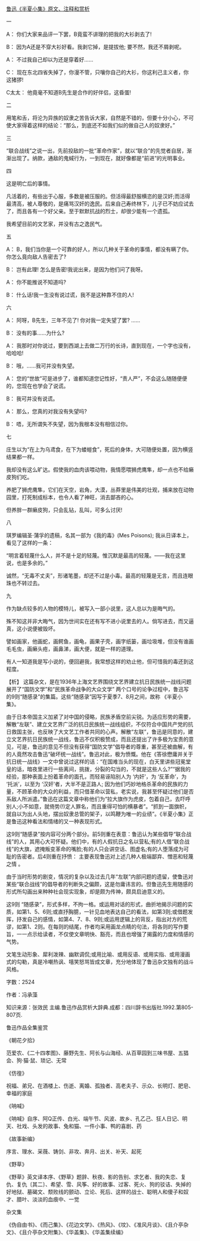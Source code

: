 [鲁迅《半夏小集》原文、注释和赏析](https://www.vrrw.net/wx/9807.html)

一

A： 你们大家来品评一下罢，B竟蛮不讲理的把我的大衫剥去了!

B： 因为A还是不穿大衫好看。我剥它掉，是提拔他; 要不然，我还不屑剥呢。

A： 不过我自己却以为还是穿着好……

C： 现在东北四省失掉了，你漫不管，只嚷你自己的大衫，你这利己主义者，你这猪猡!

C太太： 他竟毫不知道B先生是合作的好伴侣，这昏蛋!

二

用笔和舌，将沦为异族的奴隶之苦告诉大家，自然是不错的，但要十分小心，不可使大家得着这样的结论：“那么，到底还不如我们似的做自己人的奴隶好。”

三

“联合战线”之说一出，先前投敌的一批“革命作家”，就以“联合”的先觉者自居，渐渐出现了。纳款，通敌的鬼蜮行为，一到现在，就好像都是“前进”的光明事业。

四

这是明亡后的事情。

凡活着的，有些出于心服，多数是被压服的。但活得最舒服横恣的是汉奸;而活得最清高，被人尊敬的，是痛骂汉奸的逸民。后来自己寿终林下，儿子已不妨应试去了，而且各有一个好父亲。至于默默抗战的烈士，却很少能有一个遗孤。

我希望目前的文艺家，并没有古之逸民气。

五

A： B，我们当你是一个可靠的好人，所以几种关于革命的事情，都没有瞒了你。你怎么竟向敌人告密去了?

B： 岂有此理! 怎么是告密!我说出来，是因为他们问了我呀。

A： 你不能推说不知道吗?

B： 什么话!我一生没有说过谎，我不是这种靠不住的人!

六

A： 阿呀，B先生，三年不见了! 你对我一定失望了罢? ……

B： 没有的事……为什么?

A： 我那时对你说过，要到西湖上去做二万行的长诗，直到现在，一个字也没有，哈哈哈!

B： 哦，……我可并没有失望。

A： 您的“世故”可是进步了，谁都知道您记性好，“责人严”，不会这么随随便便的，您现在也学会了说谎。

B： 我可并没有说谎。

A： 那么，您真的对我没有失望吗?

B： 唔，无所谓失不失望，因为我根本没有相信过你。

七

庄生以为“在上为乌鸢食，在下为蝼螘食”，死后的身体，大可随便处置，因为横竖结果都一样。

我却没有这么旷达。假使我的血肉该喂动物，我情愿喂狮虎鹰隼，却一点也不给癞皮狗们吃。

养肥了狮虎鹰隼，它们在天空，岩角，大漠，丛莽里是伟美的壮观，捕来放在动物园里，打死制成标本，也令人看了神旺，消去鄙吝的心。

但养胖一群癞皮狗，只会乱钻，乱叫，可多么讨厌!

八

琪罗编辑圣·蒲孚的遗稿，名其一部为《我的毒》(Mes Poisons); 我从日译本上，看见了这样的一条：

“明言着轻蔑什么人，并不是十足的轻蔑。惟沉默是最高的轻蔑。——我在这里说，也是多余的。”

诚然，“无毒不丈夫”，形诸笔墨，却还不过是小毒。最高的轻蔑是无言，而且连眼珠也不转过去。

九

作为缺点较多的人物的模特儿，被写入一部小说里，这人总以为是晦气的。

殊不知这并非大晦气，因为世间实在还有写不进小说里去的人。倘写进去，而又逼真，这小说便被毁坏。

譬如画家，他画蛇，画鳄鱼，画龟，画果子壳，画字纸篓，画垃圾堆，但没有谁画毛毛虫，画癞头疮，画鼻涕，画大便，就是一样的道理。

有人一知道我是写小说的，便回避我，我常想这样的劝止他，但可惜我的毒还到这程度。



【析】 这篇杂文，是在1936年上海文艺界围绕文艺界建立抗日民族统一战线问题展开了“国防文学”和“民族革命战争的大众文学” 两个口号的论争过程中，鲁迅写的9则“随感录”的集篇。这些“随感录”因写于夏季7、8月之间，故称 《半夏小集》。

由于日本帝国主义加紧了对中国的侵略，民族矛盾空前尖锐。为适应形势的需要，解散“左联”、建立文艺界广泛的抗日民族统一战线组织，不仅符合中国共产党的抗日救国主张，也反映了大文艺工作者共同的心声。解散“左联”，鲁迅是同意的，建立文艺界抗日民族统一战线，鲁迅不仅积极赞成，而且还提出了许多极为宝责的意见，可是，鲁迅的意见不但没有获得“国防文学”倡导者的尊重，甚至还被曲解，有的人竟然攻击鲁迅“破坏统一战线”。鲁迅对此，极为愤慨。他在《答徐懋庸并关于抗日统一战线》一文中曾说过这样的话：“在国难当头的现在，白天里讲些冠冕堂皇的话，暗夜里进行一些离间，挑拨，分裂的勾当的，不就是这些人么?”“据我的经验，那种表面上扮着革命的面孔，而轻易诬陷别人为 ‘内奸’，为 ‘反革命’，为 ‘托派’，以至为 ‘汉奸’者，大半不是正路人; 因为他们巧妙地格杀革命的民族的力量，不顾革命的大众的利益，而只借革命以营私，老实说，我甚至怀疑过他们是否系敌人所派遣。”鲁迅在这篇文章中称他们为“拉大旗作为虎皮，包着自己，去吓呼别人;小不如意，就倚势(!)定人罪名，而且重得可怕的横暴者”。“抓到一面旗帜，就自以为出人头地，摆出奴隶总管的架子，以鸣鞭为唯一的业绩”。《半夏小集》正是鲁迅这种看法和情绪的又一种表现形式。

这9则“随感录”按内容可分两个部分。前5则重在表意：鲁迅认为某些倡导“联合战线”的人，其用心大可怀疑。他们中，有的人假抗日之名以营私;有的人借“联合战线”的大旗，遮掩叛变革命的嘴脸;有的人只会讲空话、图虚名;有的人堕落成为可耻的告密者。后4则重在抒愤： 主要表现鲁迅对上述几种人极端鄙弃、憎恶和轻蔑之情 。

由于当时形势的剧变，情况的复杂以及过去几年“左联”内部问题的遗留，使鲁迅对某些“联合战线”的倡导者的判断失之偏颇，这是勿庸讳言的。但鲁迅先生用随感的形式所勾画出来种种社会现实现象，却是颇为传神，颇具启迪意义的。

这9则 “随感录”，形式多样，不拘一格。或运用对话的形式，曲折地揭示问题的实质，如第1、5、6则;或直抒胸臆，一针见血地表达自己的看法，如第3则;或借题发挥，抒发自己的感情，如第4、7、8、9则;或运用逻辑上的背反，指出对方的荒谬，如第1、2则。在每则的结尾，作者均采用画龙点睛的句法，将各则的写作要旨，一一点示给读者，不仅使文章明快、豁亮，而且也增强了揭露的力度和情感的气势。

文笔生动形象、犀利泼辣、幽默调侃;或用比喻、或用反语、或用实指、或用漫画式的勾勒，真是冷嘲热讽、嘻笑怒骂皆成文章，充分地体现了鲁迅杂文独有的战斗风格。

字数：2524

作者：冯承藻

知识来源：张效民 主编.鲁迅作品赏析大辞典.成都：四川辞书出版社.1992.第805-807页.

鲁迅作品全集鉴赏

《朝花夕拾》

范爱农、《二十四孝图》、藤野先生、阿长与山海经、从百草园到三味书屋、五猖会、狗·猫·鼠、琐记、无常

《仿徨》

祝福、弟兄、在酒楼上、伤逝、离婚、孤独者、高老夫子、示众、长明灯、肥皂、幸福的家庭

《呐喊》

《呐喊》自序、阿Q正传、白光、端午节、风波、故乡、孔乙己、狂人日记、明天、社戏、头发的故事、兔和猫、一件小事、鸭的喜剧、药

《故事新编》

序言、理水、采薇、铸剑、非攻、奔月、出关、补天、起死

《野草》

《野草》英文译本序、《野草》题辞、秋夜、影的告别、求乞者、我的失恋、复仇、复仇〔其二〕、希望、雪、风筝、好的故事、过客、死火、狗的驳诘、失掉的好地狱、墓碣文、颓败线的颤动、立论、死后、这样的战士、聪明人和傻子和奴才、腊叶、淡淡的血痕中、一觉

杂文集

《伪自由书》、《而己集》、《花边文学》、《热风》、《坟》、《准风月谈》、《且介亭杂文》、《且介亭杂文附集》、《华盖集》、《华盖集续编》

